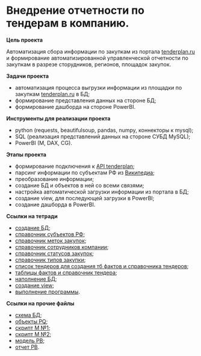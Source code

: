 # Внедрение отчетности по тендерам в компанию. 

**Цель проекта**

Автоматизация сбора информации по закупкам  из портала [tenderplan.ru](https://tenderplan.ru/) и формирование автоматизированной управленческой отчетности по закупкам в разрезе сторудников, регионов, площадок закупок.

**Задачи проекта**

- автоматизация процесса выгрузки информации из площадки по закупкам [tenderplan.ru](https://tenderplan.ru/) в БД;
- формирование представления данных на стороне БД;
- формирование дашборда на стороне PowerBI.

**Инструменты для реализации проекта**

- python (requests, beautifulsoup, pandas, numpy, коннекторы к mysql);
- SQL (реализация представлений данных на стороне СУБД MySQL);
- PowerBI (M, DAX, CG).

**Этапы проекта**

- формирование подключения к [API tenderplan](https://tenderplan.ru/api/doc/);
- парсинг информации по субъектам РФ из [Википедиа](https://ru.wikipedia.org/wiki/%D0%9A%D0%BE%D0%B4%D1%8B_%D1%81%D1%83%D0%B1%D1%8A%D0%B5%D0%BA%D1%82%D0%BE%D0%B2_%D0%A0%D0%BE%D1%81%D1%81%D0%B8%D0%B9%D1%81%D0%BA%D0%BE%D0%B9_%D0%A4%D0%B5%D0%B4%D0%B5%D1%80%D0%B0%D1%86%D0%B8%D0%B8);
- преобразование информации;
- создание БД и объектов в ней со всеми связями;
- настройка автоматической загрузки информации из портала в БД;
- создание view, для последующей загрузки в PowerBI;
- создание дашборда в PowerBI.

**Ссылки на тетради**

- [создание БД](https://github.com/PopovDmitry1991/Tender_project/blob/main/tender/create_DB.ipynb);
- [справочник субъектов РФ](https://github.com/PopovDmitry1991/Tender_project/blob/main/tender/dict_region.ipynb);
- [справочник меток закупок](https://github.com/PopovDmitry1991/Tender_project/blob/main/tender/dict_marks.ipynb);
- [справочник сотрудников компании](https://github.com/PopovDmitry1991/Tender_project/blob/main/tender/dict_users.ipynb);
- [справочник статусов закупок](https://github.com/PopovDmitry1991/Tender_project/blob/main/tender/dict_status.ipynb);
- [справочник типов закупки](https://github.com/PopovDmitry1991/Tender_project/blob/main/tender/dict_placingway.ipynb);
- [список тендеров для создания тб фактов и справочника тендеров](https://github.com/PopovDmitry1991/Tender_project/blob/main/tender/lst_%D1%82enders.ipynb);
- [таблицы фактов и справочник тендера](https://github.com/PopovDmitry1991/Tender_project/blob/main/tender/df_tenders.ipynb);
- [наполнение БД](https://github.com/PopovDmitry1991/Tender_project/blob/main/tender/alter_incert_DB.ipynb);
- [создание view](https://github.com/PopovDmitry1991/Tender_project/blob/main/tender/creat_view.ipynb);
- [выполнение программы](https://github.com/PopovDmitry1991/Tender_project/blob/main/tender/%D0%9E%D1%82%D1%80%D0%B0%D0%B1%D0%BE%D1%82%D0%BA%D0%B0%20%D1%81%D0%BA%D1%80%D0%B8%D0%BF%D1%82%D0%BE%D0%B2.ipynb).

**Ссылки на прочие файлы**

- [схема БД](https://github.com/PopovDmitry1991/Tender_project/blob/main/tender/%D0%A1%D1%85%D0%B5%D0%BC%D0%B0%20%D0%91%D0%94.png);
- [объекты PQ](https://github.com/PopovDmitry1991/Tender_project/blob/main/tender/%D0%9E%D0%B1%D1%8A%D0%B5%D0%BA%D1%82%D1%8B%20PQ.png);
- [скрипт M №1](https://github.com/PopovDmitry1991/Tender_project/blob/main/tender/%D0%A1%D0%BA%D1%80%D0%B8%D0%BF%D1%82%20PQ_1.png);
- [скрипт M №2](https://github.com/PopovDmitry1991/Tender_project/blob/main/tender/%D0%A1%D0%BA%D1%80%D0%B8%D0%BF%D1%82%20PQ_2.png);
- [модель PB](https://github.com/PopovDmitry1991/Tender_project/blob/main/tender/%D0%9C%D0%BE%D0%B4%D0%B5%D0%BB%D1%8C%20PB.png);
- [отчет PB](https://github.com/PopovDmitry1991/Tender_project/blob/main/tender/%D0%9E%D1%82%D1%87%D0%B5%D1%82%20PB.png).
